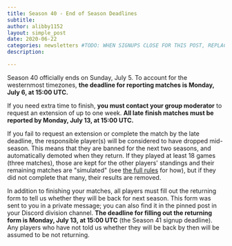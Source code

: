 ```yaml
---
title: Season 40 - End of Season Deadlines
subtitle:
author: alibby1152
layout: simple_post
date: 2020-06-22
categories: newsletters #TODO: WHEN SIGNUPS CLOSE FOR THIS POST, REPLACE WITH CATEGORY archive
description:

---
```

Season 40 officially ends on Sunday, July 5. To account for the westernmost timezones, **the deadline for reporting matches is Monday, July 6, at 15:00 UTC.**

If you need extra time to finish, **you must contact your group moderator** to request an extension of up to one week. **All late finish matches must be reported by Monday, July 13, at 15:00 UTC.**

If you fail to request an extension or complete the match by the late deadline, the responsible player(s) will be considered to have dropped mid-season. This means that they are banned for the next two seasons, and automatically demoted when they return. If they played at least 18 games (three matches), those are kept for the other players' standings and their remaining matches are "simulated" (see [the full rules](http://forum.dominionstrategy.com/index.php?topic=15509.0) for how), but if they did not complete that many, their results are removed.

In addition to finishing your matches, all players must fill out the returning form to tell us whether they will be back for next season. This form was sent to you in a private message; you can also find it in the pinned post in your Discord division channel. **The deadline for filling out the returning form is Monday, July 13, at 15:00 UTC** (the Season 41 signup deadline). Any players who have not told us whether they will be back by then will be assumed to be not returning.
